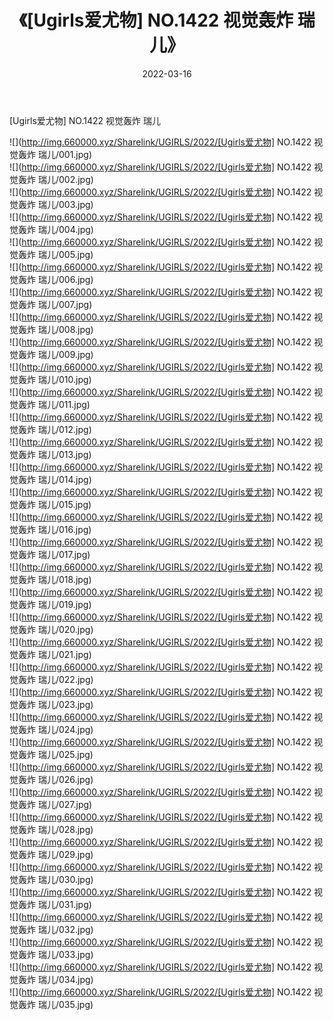 ﻿---
layout: post
title:  《[Ugirls爱尤物] NO.1422 视觉轰炸 瑞儿》
date:   2022-03-16
img: http://img.660000.xyz/Sharelink/UGIRLS/2022/[Ugirls爱尤物] NO.1422 视觉轰炸 瑞儿/000.jpg
categories: [美女, 清纯, 唯美]
---

[Ugirls爱尤物] NO.1422 视觉轰炸 瑞儿

 ![](http://img.660000.xyz/Sharelink/UGIRLS/2022/[Ugirls爱尤物] NO.1422 视觉轰炸 瑞儿/001.jpg) <br>![](http://img.660000.xyz/Sharelink/UGIRLS/2022/[Ugirls爱尤物] NO.1422 视觉轰炸 瑞儿/002.jpg) <br>![](http://img.660000.xyz/Sharelink/UGIRLS/2022/[Ugirls爱尤物] NO.1422 视觉轰炸 瑞儿/003.jpg) <br>![](http://img.660000.xyz/Sharelink/UGIRLS/2022/[Ugirls爱尤物] NO.1422 视觉轰炸 瑞儿/004.jpg) <br>![](http://img.660000.xyz/Sharelink/UGIRLS/2022/[Ugirls爱尤物] NO.1422 视觉轰炸 瑞儿/005.jpg) <br>![](http://img.660000.xyz/Sharelink/UGIRLS/2022/[Ugirls爱尤物] NO.1422 视觉轰炸 瑞儿/006.jpg) <br>![](http://img.660000.xyz/Sharelink/UGIRLS/2022/[Ugirls爱尤物] NO.1422 视觉轰炸 瑞儿/007.jpg) <br>![](http://img.660000.xyz/Sharelink/UGIRLS/2022/[Ugirls爱尤物] NO.1422 视觉轰炸 瑞儿/008.jpg) <br>![](http://img.660000.xyz/Sharelink/UGIRLS/2022/[Ugirls爱尤物] NO.1422 视觉轰炸 瑞儿/009.jpg) <br>![](http://img.660000.xyz/Sharelink/UGIRLS/2022/[Ugirls爱尤物] NO.1422 视觉轰炸 瑞儿/010.jpg) <br>![](http://img.660000.xyz/Sharelink/UGIRLS/2022/[Ugirls爱尤物] NO.1422 视觉轰炸 瑞儿/011.jpg) <br>![](http://img.660000.xyz/Sharelink/UGIRLS/2022/[Ugirls爱尤物] NO.1422 视觉轰炸 瑞儿/012.jpg) <br>![](http://img.660000.xyz/Sharelink/UGIRLS/2022/[Ugirls爱尤物] NO.1422 视觉轰炸 瑞儿/013.jpg) <br>![](http://img.660000.xyz/Sharelink/UGIRLS/2022/[Ugirls爱尤物] NO.1422 视觉轰炸 瑞儿/014.jpg) <br>![](http://img.660000.xyz/Sharelink/UGIRLS/2022/[Ugirls爱尤物] NO.1422 视觉轰炸 瑞儿/015.jpg) <br>![](http://img.660000.xyz/Sharelink/UGIRLS/2022/[Ugirls爱尤物] NO.1422 视觉轰炸 瑞儿/016.jpg) <br>![](http://img.660000.xyz/Sharelink/UGIRLS/2022/[Ugirls爱尤物] NO.1422 视觉轰炸 瑞儿/017.jpg) <br>![](http://img.660000.xyz/Sharelink/UGIRLS/2022/[Ugirls爱尤物] NO.1422 视觉轰炸 瑞儿/018.jpg) <br>![](http://img.660000.xyz/Sharelink/UGIRLS/2022/[Ugirls爱尤物] NO.1422 视觉轰炸 瑞儿/019.jpg) <br>![](http://img.660000.xyz/Sharelink/UGIRLS/2022/[Ugirls爱尤物] NO.1422 视觉轰炸 瑞儿/020.jpg) <br>![](http://img.660000.xyz/Sharelink/UGIRLS/2022/[Ugirls爱尤物] NO.1422 视觉轰炸 瑞儿/021.jpg) <br>![](http://img.660000.xyz/Sharelink/UGIRLS/2022/[Ugirls爱尤物] NO.1422 视觉轰炸 瑞儿/022.jpg) <br>![](http://img.660000.xyz/Sharelink/UGIRLS/2022/[Ugirls爱尤物] NO.1422 视觉轰炸 瑞儿/023.jpg) <br>![](http://img.660000.xyz/Sharelink/UGIRLS/2022/[Ugirls爱尤物] NO.1422 视觉轰炸 瑞儿/024.jpg) <br>![](http://img.660000.xyz/Sharelink/UGIRLS/2022/[Ugirls爱尤物] NO.1422 视觉轰炸 瑞儿/025.jpg) <br>![](http://img.660000.xyz/Sharelink/UGIRLS/2022/[Ugirls爱尤物] NO.1422 视觉轰炸 瑞儿/026.jpg) <br>![](http://img.660000.xyz/Sharelink/UGIRLS/2022/[Ugirls爱尤物] NO.1422 视觉轰炸 瑞儿/027.jpg) <br>![](http://img.660000.xyz/Sharelink/UGIRLS/2022/[Ugirls爱尤物] NO.1422 视觉轰炸 瑞儿/028.jpg) <br>![](http://img.660000.xyz/Sharelink/UGIRLS/2022/[Ugirls爱尤物] NO.1422 视觉轰炸 瑞儿/029.jpg) <br>![](http://img.660000.xyz/Sharelink/UGIRLS/2022/[Ugirls爱尤物] NO.1422 视觉轰炸 瑞儿/030.jpg) <br>![](http://img.660000.xyz/Sharelink/UGIRLS/2022/[Ugirls爱尤物] NO.1422 视觉轰炸 瑞儿/031.jpg) <br>![](http://img.660000.xyz/Sharelink/UGIRLS/2022/[Ugirls爱尤物] NO.1422 视觉轰炸 瑞儿/032.jpg) <br>![](http://img.660000.xyz/Sharelink/UGIRLS/2022/[Ugirls爱尤物] NO.1422 视觉轰炸 瑞儿/033.jpg) <br>![](http://img.660000.xyz/Sharelink/UGIRLS/2022/[Ugirls爱尤物] NO.1422 视觉轰炸 瑞儿/034.jpg) <br>![](http://img.660000.xyz/Sharelink/UGIRLS/2022/[Ugirls爱尤物] NO.1422 视觉轰炸 瑞儿/035.jpg) <br>